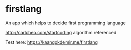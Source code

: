 # firstlang
An app which helps to decide first programming language

http://carlcheo.com/startcoding algorithm referenced

Test here:
https://kaangokdemir.me/firstlang
